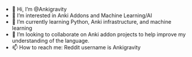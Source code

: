 - 👋 Hi, I’m @Ankigravity
- 👀 I’m interested in Anki Addons and Machine Learning/AI
- 🌱 I’m currently learning Python, Anki infrastructure, and machine learning
- 💞️ I’m looking to collaborate on Anki addon projects to help improve my understanding of the language.
- 📫 How to reach me: Reddit username is Ankigravity

<!---
Ankigravity/Ankigravity is a ✨ special ✨ repository because its `README.md` (this file) appears on your GitHub profile.
You can click the Preview link to take a look at your changes.
--->
